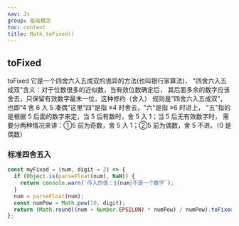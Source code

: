 ```yaml
---
nav: Js
group: 基础概念
toc: content
title: Math.toFixed()
---
```


## toFixed

toFixed 它是一个四舍六入五成双的诡异的方法(也叫银行家算法)，
"四舍六入五成双"含义：对于位数很多的近似数，当有效位数确定后，
其后面多余的数字应该舍去，只保留有效数字最末一位，这种修约（舍入）
规则是“四舍六入五成双”，也即“4 舍 6 入 5 凑偶”这里“四”是指 ≤4 时舍去，"六"是指 ≥6 时进上，
"五"指的是根据 5 后面的数字来定，当 5 后有数时，舍 5 入 1；当 5 后无有效数字时，
需要分两种情况来讲：①5 前为奇数，舍 5 入 1；②5 前为偶数，舍 5 不进。（0 是偶数）

### 标准四舍五入

```js
const myFixed = (num, digit = 2) => {
  if (Object.is(parseFloat(num), NaN)) {
    return console.warn(`传入的值：${num}不是一个数字`);
  }
  num = parseFloat(num);
  const numPow = Math.pow(10, digit);
  return (Math.round((num + Number.EPSILON) * numPow) / numPow).toFixed(digit);
};
```
